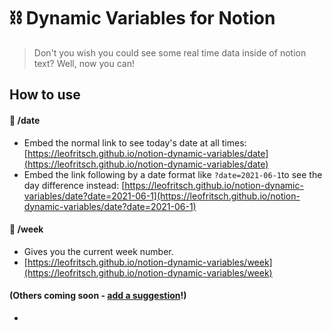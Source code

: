 # ⛓️ Dynamic Variables for Notion
> Don't you wish you could see some real time data inside of notion text?
Well, now you can!

## How to use
#### 📅 /date
* Embed the normal link to see today's date at all times: [https://leofritsch.github.io/notion-dynamic-variables/date](https://leofritsch.github.io/notion-dynamic-variables/date)
* Embed the link following by a date format like `?date=2021-06-1`to see the day difference instead: [https://leofritsch.github.io/notion-dynamic-variables/date?date=2021-06-1](https://leofritsch.github.io/notion-dynamic-variables/date?date=2021-06-1)
#### 📅 /week
* Gives you the current week number.
* [https://leofritsch.github.io/notion-dynamic-variables/week](https://leofritsch.github.io/notion-dynamic-variables/week)
#### (Others coming soon - [add a suggestion](https://github.com/leofritsch/notion-dynamic-variables/issues/new)!)
* 
